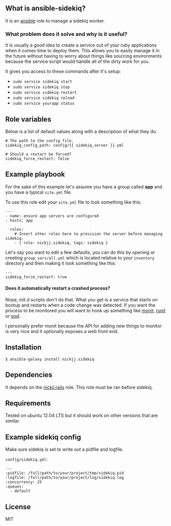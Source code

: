 ## What is ansible-sidekiq?

It is an [ansible](http://www.ansible.com/home) role to manage a sidekiq worker.

### What problem does it solve and why is it useful?

It is usually a good idea to create a service out of your ruby applications when it comes time to deploy them. This allows you to easily manage it in the future without having to worry about things like sourcing environments because the service script would handle all of the dirty work for you.

It gives you access to these commands after it's setup:

- `sudo service sidekiq start`
- `sudo service sidekiq stop`
- `sudo service sidekiq restart`
- `sudo service sidekiq reload`
- `sudo service yourapp status`

## Role variables

Below is a list of default values along with a description of what they do.

```
# The path to the config file.
sidekiq_config_path: config/{{ sidekiq_server }}.yml

# Should a restart be forced?
sidekiq_force_restart: false
```

## Example playbook

For the sake of this example let's assume you have a group called **app** and you have a typical `site.yml` file.

To use this role edit your `site.yml` file to look something like this:

```
---
- name: ensure app servers are configured
- hosts: app

  roles:
    # Insert other roles here to provision the server before managing sidekiq.
    - { role: nickjj.sidekiq, tags: sidekiq }
```

Let's say you want to edit a few defaults, you can do this by opening or creating `group_vars/all.yml` which is located relative to your `inventory` directory and then making it look something like this:

```
---
sidekiq_force_restart: true
```

#### Does it automatically restart a crashed process?

Nope, init.d scripts don't do that. What you get is a service that starts on bootup and restarts when a code change was detected. If you want the process to be monitored you will want to hook up something like [monit](http://mmonit.com/monit), [runit](http://smarden.org/runit) or [god](http://godrb.com/).

I personally prefer monit because the API for adding new things to monitor is very nice and it optionally exposes a web front end.

## Installation

`$ ansible-galaxy install nickjj.sidekiq`

## Dependencies

It depends on the [nickjj.rails](https://github.com/nickjj/ansible-rails) role. This role must be ran before sidekiq.

## Requirements

Tested on ubuntu 12.04 LTS but it should work on other versions that are similar.

## Example sidekiq config

Make sure sidekiq is set to write out a pidfile and logfile.

`config/sidekiq.yml`:

```
---
:pidfile: /full/path/to/your/project/tmp/sidekiq.pid
:logfile: /full/path/to/your/project/log/sidekiq.log
:concurrency: 25
:queues:
  - default
```

## License

MIT